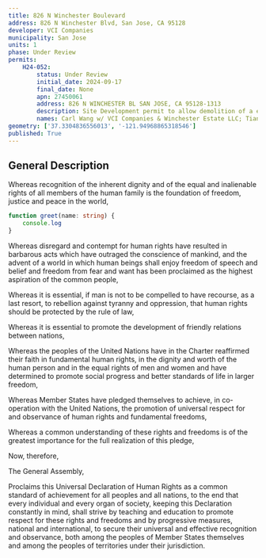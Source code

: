```yaml
---
title: 826 N Winchester Boulevard
address: 826 N Winchester Blvd, San Jose, CA 95128
developer: VCI Companies
municipality: San Jose
units: 1
phase: Under Review
permits:
    H24-052:
        status: Under Review
        initial_date: 2024-09-17
        final_date: None
        apn: 27450061
        address: 826 N WINCHESTER BL SAN JOSE, CA 95128-1313
        description: Site Development permit to allow demolition of a existing abandoned office/commercial building and the construction of a 17-story mixed-use building with 135 units and 15,000 sqft of commercial space on an approximately .60-gross acre site
        names: Carl Wang w/ VCI Companies & Winchester Estate LLC; Tianxing Wang w/ WINCHESTER ESTATE LLC
geometry: ['37.3304836556013', '-121.94968865318546']
published: True
---
```

## General Description

Whereas recognition of the inherent dignity and of the equal and inalienable rights of all members of the human family is the foundation of freedom, justice and peace in the world,

```ts
function greet(name: string) {
    console.log
}
```

Whereas disregard and contempt for human rights have resulted in barbarous acts which have outraged the conscience of mankind, and the advent of a world in which human beings shall enjoy freedom of speech and belief and freedom from fear and want has been proclaimed as the highest aspiration of the common people,

Whereas it is essential, if man is not to be compelled to have recourse, as a last resort, to rebellion against tyranny and oppression, that human rights should be protected by the rule of law,

Whereas it is essential to promote the development of friendly relations between nations,

Whereas the peoples of the United Nations have in the Charter reaffirmed their faith in fundamental human rights, in the dignity and worth of the human person and in the equal rights of men and women and have determined to promote social progress and better standards of life in larger freedom,

Whereas Member States have pledged themselves to achieve, in co-operation with the United Nations, the promotion of universal respect for and observance of human rights and fundamental freedoms,

Whereas a common understanding of these rights and freedoms is of the greatest importance for the full realization of this pledge,

Now, therefore,

The General Assembly,

Proclaims this Universal Declaration of Human Rights as a common standard of achievement for all peoples and all nations, to the end that every individual and every organ of society, keeping this Declaration constantly in mind, shall strive by teaching and education to promote respect for these rights and freedoms and by progressive measures, national and international, to secure their universal and effective recognition and observance, both among the peoples of Member States themselves and among the peoples of territories under their jurisdiction.

